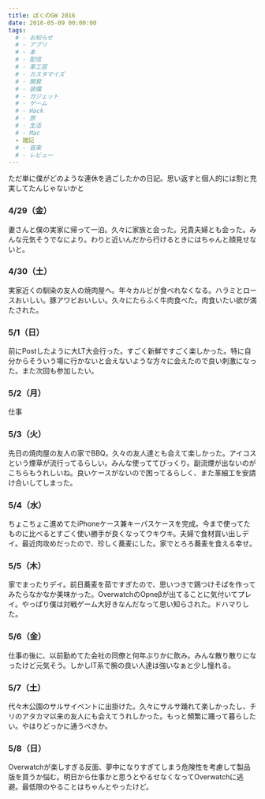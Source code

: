 ```yaml
---
title: ぼくのGW 2016
date: 2016-05-09 00:00:00
tags:
  # - お知らせ
  # - アプリ
  # - 本
  # - 配信
  # - 革工芸
  # - カスタマイズ
  # - 開発
  # - 装備
  # - ガジェット
  # - ゲーム
  # - Hack
  # - 旅
  # - 生活
  # - Mac
  - 雑記
  # - 音楽
  # - レビュー
---
```

ただ単に僕がどのような連休を過ごしたかの日記。思い返すと個人的には割と充実してたんじゃないかと

### 4/29（金）
妻さんと僕の実家に帰って一泊。久々に家族と会った。兄貴夫婦とも会った。みんな元気そうでなにより。わりと近いんだから行けるときにはちゃんと顔見せないと。

### 4/30（土）
実家近くの馴染の友人の焼肉屋へ。年々カルビが食べれなくなる。ハラミとロースおいしい。豚アワビおいしい。久々にたらふく牛肉食べた。肉食いたい欲が満たされた。

### 5/1（日）
前にPostしたように大LT大会行った。すごく新鮮ですごく楽しかった。特に自分からそういう場に行かないと会えないような方々に会えたので良い刺激になった。また次回も参加したい。

### 5/2（月）
仕事

### 5/3（火）
先日の焼肉屋の友人の家でBBQ。久々の友人達とも会えて楽しかった。アイコスという煙草が流行ってるらしい。みんな使っててびっくり。副流煙が出ないのがこちらもうれしいね。良いケースがないので困ってるらしく、また革細工を安請け合いしてしまった。

### 5/4（水）
ちょこちょこ進めてたiPhoneケース兼キーパスケースを完成。今まで使ってたものに比べるとすごく使い勝手が良くなってウキウキ。夫婦で食材買い出しデイ。最近肉攻めだったので、珍しく蕎麦にした。家でとろろ蕎麦を食える幸せ。

### 5/5（木）
家でまったりデイ。前日蕎麦を茹ですぎたので、思いつきで鶏つけそばを作ってみたらなかなか美味かった。OverwatchのOpneβが出てることに気付いてプレイ。やっぱり僕は対戦ゲーム大好きなんだなって思い知らされた。ドハマりした。

### 5/6（金）
仕事の後に、以前勤めてた会社の同僚と何年ぶりかに飲み。みんな散り散りになったけど元気そう。しかしIT系で腕の良い人達は強いなぁと少し憧れる。

### 5/7（土）
代々木公園のサルサイベントに出掛けた。久々にサルサ踊れて楽しかったし、チリのアタカマ以来の友人にも会えてうれしかった。もっと頻繁に踊って暮らしたい。やはりどっかに通うべきか。

### 5/8（日）
Overwatchが楽しすぎる反面、夢中になりすぎてしまう危険性を考慮して製品版を買うか悩む。明日から仕事かと思うとやるせなくなってOverwatchに逃避。最低限のやることはちゃんとやったけど。
